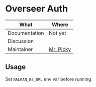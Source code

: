 # Overseer Auth

| What          | Where                                                           |
| ------------- | --------------------------------------------------------------- |
| Documentation | Not yet        |
| Discussion    |  |
| Maintainer    | [Mr. Picky](https://gitlab.skypicker.com/simon.prochazka/)                |


## Usage

Set `BALKAN_BE_URL` env var before running
